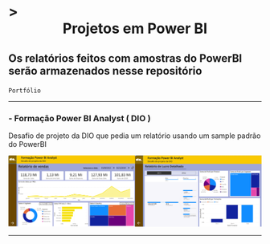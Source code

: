 <h1>> <center> Projetos em Power BI </center>

<h2> Os relatórios feitos com amostras do PowerBI serão armazenados nesse repositório </h2>

`Portfólio` 

___

<h3> - Formação Power BI Analyst ( DIO ) </h3>

<p> Desafio de projeto da DIO que pedia um relatório usando um sample padrão do PowerBI </p>

![Relatório de vendas de uma empresa fictícia](img/formacao_powerbi.png)

___

